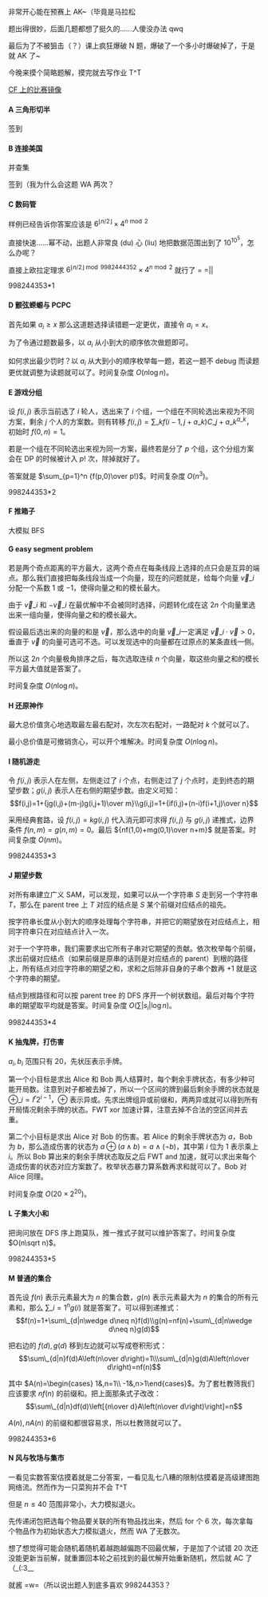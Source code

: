 非常开心能在预赛上 AK~（毕竟是马拉松

题出得很妙，后面几题都想了挺久的……人傻没办法 qwq

最后为了不被狙击（？）课上疯狂爆破 N 题，爆破了一个多小时爆破掉了，于是就 AK 了~

今晚来摸个简略题解，摸完就去写作业 T^T

[CF 上的比赛镜像](http://codeforces.com/gym/306057)

#### A 三角形切半

签到

#### B 连接美国

并查集

签到（我为什么会这题 WA 两次？

#### C 数码管

样例已经告诉你答案应该是 $6^{\lfloor n/2 \rfloor}\times 4^{n \bmod 2}$

直接快速……幂不动，出题人非常良 (du) 心 (liu) 地把数据范围出到了 $10^{10^5}$，怎么办呢？

直接上欧拉定理求 $6^{\lfloor n/2 \rfloor \bmod 9982444352}\times 4^{n \bmod 2}$ 就行了 = =||

998244353*1

#### D 颤弦蝾螈与 PCPC

首先如果 $a_i\geq x$ 那么这道题选择读错题一定更优，直接令 $a_i=x$。

为了令通过题数最多，以 $a_i$ 从小到大的顺序依次做题即可。

如何求出最少罚时？以 $a_i$ 从大到小的顺序枚举每一题，若这一题不 debug 而读题更优就调整为读题就可以了。时间复杂度 $O(n\log n)$。

#### E 游戏分组

设 $f(i,j)$ 表示当前选了 $i$ 轮人，选出来了 $i$ 个组，一个组在不同轮选出来视为不同方案，剩余 $j$ 个人的方案数。则有转移 $f(i,j)=\sum\_{k}f(i-1,j+a\_k)C\_{j+a\_k}^{a\_k}$，初始时 $f(0,n)=1$。

若是一个组在不同轮选出来视为同一方案，最终若是分了 $p$ 个组，这个分组方案会在 DP 的时候被计入 $p!$ 次，除掉就好了。

答案就是 $\sum_{p=1}^n {f(p,0)\over p!}$。时间复杂度 $O(n^3)$。

998244353*2

#### F 推箱子

大模拟 BFS

#### G easy segment problem

若是两个奇点距离的平方最大，这两个奇点在每条线段上选择的点只会是互异的端点。那么我们直接把每条线段当成一个向量，现在的问题就是，给每个向量 $\vec v\_i$ 分配一个系数 $1$ 或 $-1$，使得向量之和的模长最大。

由于 $\vec v\_i$ 和 $-\vec v\_i$ 在最优解中不会被同时选择，问题转化成在这 $2n$ 个向量里选出来一组向量，使得向量之和的模长最大。

假设最后选出来的向量的和是 $\vec v$，那么选中的向量 $\vec v\_i$一定满足 $\vec v\_i \cdot \vec v> 0$，垂直于 $\vec v$ 的向量可选可不选。可以发现选中的向量都在过原点的某条直线一侧。

所以这 $2n$ 个向量极角排序之后，每次选取连续 $n$ 个向量，取这些向量之和的模长平方最大值就是答案了。

时间复杂度 $O(n\log n)$。

#### H 还原神作

最大总价值贪心地选取最左最右配对，次左次右配对，一路配对 $k$ 个就可以了。

最小总价值是可撤销贪心，可以开个堆解决。时间复杂度 $O(n\log n)$。

#### I 随机游走

令 $f(i,j)$ 表示人在左侧，左侧走过了 $i$ 个点，右侧走过了 $j$ 个点时，走到终态的期望步数；$g(i,j)$ 表示人在右侧的期望步数。由定义可知：
$$f(i,j)=1+{jg(i,j)+(m-j)g(i,j+1)\over m}\\g(i,j)=1+{if(i,j)+(n-i)f(i+1,j)\over n}$$

采用经典套路，设 $f(i,j)=kg(i,j)$ 代入消元即可求得 $f(i,j)$ 与 $g(i,j)$ 递推式，边界条件 $f(n,m)=g(n,m)=0$。最后 ${nf(1,0)+mg(0,1)\over n+m}$ 就是答案。时间复杂度 $O(nm)$。

998244353*3

#### J 期望步数

对所有串建立广义 SAM，可以发现，如果可以从一个字符串 $S$ 走到另一个字符串 $T$，那么在 parent tree 上 $T$ 对应的结点是 $S$ 某个前缀对应结点的祖先。

按字符串长度从小到大的顺序处理每个字符串，并把它的期望放在对应结点上，相同字符串只在对应结点计入一次。

对于一个字符串，我们需要求出它所有子串对它期望的贡献。依次枚举每个前缀，求出前缀对应结点（如果前缀是原串的话则是对应结点的 parent）到根的路径上，所有结点对应字符串的期望之和，求和之后除非自身的子串个数再 $+1$ 就是这个字符串的期望。

结点到根路径和可以按 parent tree 的 DFS 序开一个树状数组。最后对每个字符串的期望取平均就是答案。时间复杂度 $O(\sum |s_i|\log n)$。

998244353*4

#### K 抽鬼牌，打伤害

$a_i, b_i$ 范围只有 $20$，先状压表示手牌。

第一个小目标是求出 Alice 和 Bob 两人结算时，每个剩余手牌状态，有多少种可能开局数。注意到对子都被去掉了，所以一个区间的牌到最后剩余手牌的状态就是 $\oplus\_{i=l}^r 2^{i-1}$，$\oplus$ 表示异或。先求出牌组异或前缀和，两两异或就可以得到所有开局情况剩余手牌的状态。FWT xor 加速计算，注意去掉不合法的空区间并去重。

第二个小目标是求出 Alice 对 Bob 的伤害。若 Alice 的剩余手牌状态为 $a$，Bob 为 $b$，那么造成伤害的状态为 $a\oplus(a\wedge b)=a\wedge(\neg b)$，其中第 $i$ 位为 $1$ 表示乘上 $i$。所以 Bob 算出来的剩余手牌状态取反之后 FWT and 加速，就可以求出来每个造成伤害的状态对应方案数了。枚举状态暴力算系数再求和就可以了。Bob 对 Alice 同理。

时间复杂度 $O(20\times 2^{20})$。

#### L 子集大小和

把询问放在 DFS 序上跑莫队，推一推式子就可以维护答案了。时间复杂度 $O(n\sqrt n)$。

998244353*5

#### M 普通的集合

首先设 $f(n)$ 表示元素最大为 $n$ 的集合数，$g(n)$ 表示元素最大为 $n$ 的集合的所有元素和，那么 $\sum\_{i=1}^n g(i)$ 就是答案了。可以得到递推式：
$$f(n)=1+\sum\_{d|n\wedge d\neq n}f(d)\\g(n)=nf(n)+\sum\_{d|n\wedge d\neq n}g(d)$$

把右边的 $f(d),g(d)$ 移到左边就可以写成卷积形式：
$$\sum\_{d|n}f(d)A\left(n\over d\right)=1\\\sum\_{d|n}g(d)A\left(n\over d\right)=nf(n)$$

其中 $A(n)=\begin{cases} 1&,n=1\\ -1&,n>1\end{cases}$。为了套杜教筛我们应该要求 $nf(n)$ 的前缀和。把上面那条式子改改：
$$\sum\_{d|n}df(d)\left[{n\over d}A\left(n\over d\right)\right]=n$$

$A(n),nA(n)$ 的前缀和都很容易求，所以杜教筛就可以了。

998244353*6

#### N 风与牧场与集市

一看见实数答案估摸着就是二分答案，一看见乱七八糟的限制估摸着是高级建图跑网络流。然而作为一只菜狗并不会 T^T

但是 $n\leq 40$ 范围非常小，大力模拟退火。

先传递闭包把选每个物品要关联的所有物品找出来，然后 for 个 $6$ 次，每次拿每个物品作为初始状态大力模拟退火，然而 WA 了无数次。

想了想觉得可能会随机着随机着越跑越偏跑不回最优解，于是加了个试错 $20$ 次还没能更新当前解，就重置回本轮之前找到的最优解开始重新随机，然后就 AC 了（_(:3__

就酱 =w=（所以说出题人到底多喜欢 998244353？